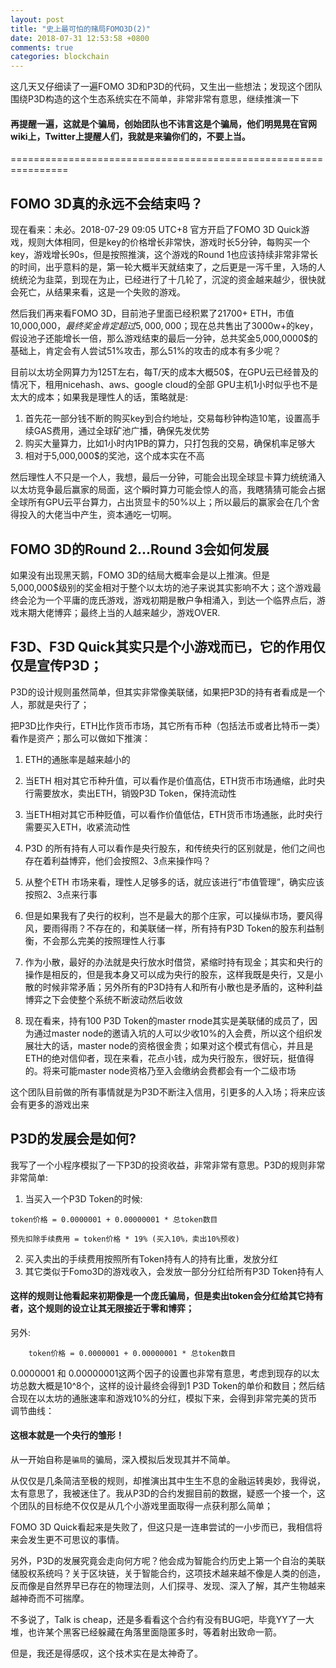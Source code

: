 ```yaml
---
layout: post
title: "史上最可怕的赌局FOMO3D(2)"
date: 2018-07-31 12:53:58 +0800
comments: true
categories: blockchain
---
```


这几天又仔细读了一遍FOMO 3D和P3D的代码，又生出一些想法；发现这个团队围绕P3D构造的这个生态系统实在不简单，非常非常有意思，继续推演一下

#### 再提醒一遍，这就是个骗局，创始团队也不讳言这是个骗局，他们明晃晃在官网wiki上，Twitter上提醒人们，我就是来骗你们的，不要上当。

<!-- more -->

================================================================

## FOMO 3D真的永远不会结束吗？

现在看来：未必。2018-07-29 09:05 UTC+8 官方开启了FOMO 3D Quick游戏，规则大体相同，但是key的价格增长非常快，游戏时长5分钟，每购买一个key，游戏增长90s，但是按照推演，这个游戏的Round 1也应该持续非常非常长的时间，出乎意料的是，第一轮大概半天就结束了，之后更是一泻千里，入场的人统统沦为韭菜，到现在为止，已经进行了十几轮了，沉淀的资金越来越少，很快就会死亡，从结果来看，这是一个失败的游戏。

然后我们再来看FOMO 3D，目前池子里面已经积累了21700+ ETH，市值10,000,000$，最终奖金肯定超过5,000,000$；现在总共售出了3000w+的key，假设池子还能增长一倍，那么游戏结束的最后一分钟，总共奖金5,000,0000$的基础上，肯定会有人尝试51%攻击，那么51%的攻击的成本有多少呢？

目前以太坊全网算力为125T左右，每T/天的成本大概50$，在GPU云已经普及的情况下，租用nicehash、aws、google cloud的全部 GPU主机1小时似乎也不是太大的成本；如果我是理性人的话，策略就是:

1. 首先花一部分钱不断的购买key到合约地址，交易每秒钟构造10笔，设置高手续GAS费用，通过全球矿池广播，确保先发优势
2. 购买大量算力，比如1小时内1PB的算力，只打包我的交易，确保机率足够大
3. 相对于5,000,000$的奖池，这个成本实在不高

然后理性人不只是一个人，我想，最后一分钟，可能会出现全球显卡算力统统涌入以太坊竞争最后赢家的局面，这个瞬时算力可能会惊人的高，我瞎猜猜可能会占据全球所有GPU云平台算力，占出货显卡的50%以上；所以最后的赢家会在几个舍得投入的大佬当中产生，资本通吃一切啊。


## FOMO 3D的Round 2...Round 3会如何发展

如果没有出现黑天鹅，FOMO 3D的结局大概率会是以上推演。但是5,000,000$级别的奖金相对于整个以太坊的池子来说其实影响不大；这个游戏最终会沦为一个平庸的庞氏游戏，游戏初期是散户争相涌入，到达一个临界点后，游戏末期大佬博弈；最终上当的人越来越少，游戏OVER.


## F3D、F3D Quick其实只是个小游戏而已，它的作用仅仅是宣传P3D；

P3D的设计规则虽然简单，但其实非常像美联储，如果把P3D的持有者看成是一个人，那就是央行了；

把P3D比作央行，ETH比作货币市场，其它所有币种（包括法币或者比特币一类）看作是资产；那么可以做如下推演：


1. ETH的通胀率是越来越小的

2. 当ETH 相对其它币种升值，可以看作是价值高估，ETH货币市场通缩，此时央行需要放水，卖出ETH，销毁P3D Token，保持流动性

3. 当ETH相对其它币种贬值，可以看作价值低估，ETH货币市场通胀，此时央行需要买入ETH，收紧流动性

4. P3D 的所有持有人可以看作是央行股东，和传统央行的区别就是，他们之间也存在着利益博弈，他们会按照2、3点来操作吗？

5. 从整个ETH 市场来看，理性人足够多的话，就应该进行“市值管理”，确实应该按照2、3点来行事

6. 但是如果我有了央行的权利，岂不是最大的那个庄家，可以操纵市场，要风得风，要雨得雨？不存在的，和美联储一样，所有持有P3D Token的股东利益制衡，不会那么完美的按照理性人行事

7. 作为小散，最好的办法就是央行放水时借贷，紧缩时持有现金；其实和央行的操作是相反的，但是我本身又可以成为央行的股东，这样我既是央行，又是小散的时候非常矛盾；另外所有的P3D持有人和所有小散也是矛盾的，这种利益博弈之下会使整个系统不断波动然后收敛

8. 现在看来，持有100 P3D Token的master rnode其实是美联储的成员了，因为通过master node的邀请入坑的人可以少收10%的入会费，所以这个组织发展壮大的话，master node的资格很金贵；如果对这个模式有信心，并且是ETH的绝对信仰者，现在来看，花点小钱，成为央行股东，很好玩，挺值得的。将来可能master node资格乃至入会缴纳会费都会有一个二级市场

这个团队目前做的所有事情就是为P3D不断注入信用，引更多的人入场；将来应该会有更多的游戏出来

## P3D的发展会是如何?

我写了一个小程序模拟了一下P3D的投资收益，非常非常有意思。P3D的规则非常非常简单:

1. 当买入一个P3D Token的时候:

```
token价格 = 0.0000001 + 0.00000001 * 总token数目

预先扣除手续费用 = token价格 * 19% (买入10%，卖出10%预收)
```

2. 买入卖出的手续费用按照所有Token持有人的持有比重，发放分红
3. 其它类似于Fomo3D的游戏收入，会发放一部分分红给所有P3D Token持有人

#### 这样的规则让他看起来初期像是一个庞氏骗局，但是卖出token会分红给其它持有者，这个规则的设立让其无限接近于零和博弈；

另外:

        token价格 = 0.0000001 + 0.00000001 * 总token数目
        
0.0000001 和 0.00000001这两个因子的设置也非常有意思，考虑到现存的以太坊总数大概是10^8个，这样的设计最终会得到1 P3D Token的单价和数目；然后结合现在以太坊的通胀速率和游戏10%的分红，模拟下来，会得到非常完美的货币调节曲线：

#### 这根本就是一个央行的雏形！

从一开始自称是`骗局`的骗局，深入模拟后发现其并不简单。

从仅仅是几条简洁至极的规则，却推演出其中生生不息的金融运转奥妙，我得说，太有意思了，我被迷住了。我从P3D的合约发掘目前的数据，疑惑一个接一个，这个团队的目标绝不仅仅是从几个小游戏里面取得一点获利那么简单；

FOMO 3D Quick看起来是失败了，但这只是一连串尝试的一小步而已，我相信将来会发生更不可思议的事情。

另外，P3D的发展究竟会走向何方呢？他会成为智能合约历史上第一个自治的美联储股权系统吗？关于区块链，关于智能合约，这项技术越来越不像是人类的创造，反而像是自然界早已存在的物理法则，人们探寻、发现、深入了解，其产生物越来越神奇而不可揣摩。

不多说了，Talk is cheap，还是多看看这个合约有没有BUG吧，毕竟YY了一大堆，也许某个黑客已经躲藏在角落里面隐匿多时，等着射出致命一箭。

但是，我还是得感叹，这个技术实在是太神奇了。
